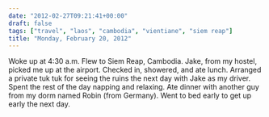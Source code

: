 ```yaml
---
date: "2012-02-27T09:21:41+00:00"
draft: false
tags: ["travel", "laos", "cambodia", "vientiane", "siem reap"]
title: "Monday, February 20, 2012"
---
```

Woke up at 4:30 a.m. Flew to Siem Reap, Cambodia. Jake, from my hostel, picked me up at the airport. Checked in, showered, and ate lunch. Arranged a private tuk tuk for seeing the ruins the next day with Jake as my driver. Spent the rest of the day napping and relaxing. Ate dinner with another guy from my dorm named Robin (from Germany). Went to bed early to get up early the next day.

